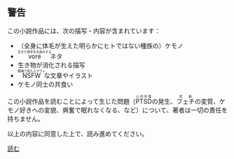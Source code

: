 ## 警告

この小説作品には、次の描写・内容が含まれています：

* （全身に体毛が生えた明らかにヒトではない種族の）ケモノ
* <ruby>vore<rp>（</rp><rt>生きた相手を丸呑みする</rt><rp>）</rp></ruby>ネタ
* 生き物が消化される描写
* <ruby>NSFW<rp>（</rp><rt>職場で見たらアウト</rt><rp>）</rp></ruby>な文章やイラスト
* ケモノ同士の共食い

この小説作品を読むことによって生じた問題（<ruby>PTSD<rp>（</rp><rt>心的外傷</rt><rp>）</rp></ruby>の発生、<ruby>フェチ<rp>（</rp><rt>性癖</rt><rp>）</rp></ruby>の変質、ケモノ好きへの変貌、興奮で眠れなくなる、など）について、著者は一切の責任を持ちません。

以上の内容に同意した上で、読み進めてください。

[読む](#main)
